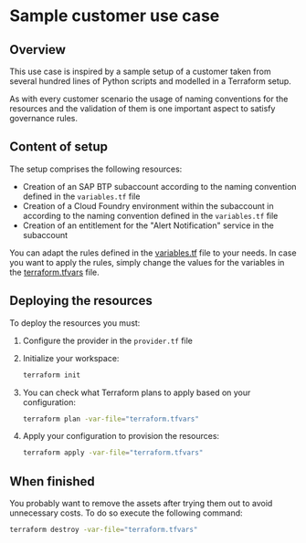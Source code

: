 # Sample customer use case

## Overview

This use case is inspired by a sample setup of a customer taken from several hundred lines of Python scripts and modelled in a Terraform setup.

As with every customer scenario the usage of naming conventions for the resources and the validation of them is one important aspect to satisfy governance rules.

## Content of setup

The setup comprises the following resources:

- Creation of an SAP BTP subaccount according to the naming convention defined in the `variables.tf` file
- Creation of a Cloud Foundry environment within the subaccount in according to the naming convention defined in the `variables.tf` file
- Creation of an entitlement for the "Alert Notification" service in the subaccount

You can adapt the rules defined in the [variables.tf](variables.tf) file to your needs. In case you want to apply the rules, simply change the values for the variables in the [terraform.tfvars](terraform.tfvars) file.

## Deploying the resources

To deploy the resources you must:

1. Configure the provider in the `provider.tf` file
2. Initialize your workspace:

   ```bash
   terraform init
   ```

3. You can check what Terraform plans to apply based on your configuration:

   ```bash
   terraform plan -var-file="terraform.tfvars" 
   ```

4. Apply your configuration to provision the resources:

   ```bash
   terraform apply -var-file="terraform.tfvars"
   ```

## When finished

You probably want to remove the assets after trying them out to avoid unnecessary costs. To do so execute the following command:

```bash
terraform destroy -var-file="terraform.tfvars"
```
